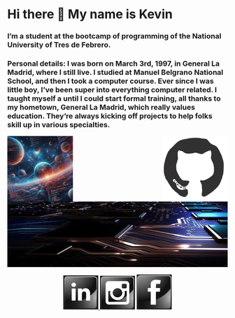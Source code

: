 <h1> Hi there 👋 My name is Kevin </h1>
<h3>I’m a student at the bootcamp of programming of the National University of Tres de Febrero.</h3>
<h3>Personal details: I was born on March 3rd, 1997, in General La Madrid, where I still live. I studied at Manuel Belgrano National School, and then I took a computer course.
Ever since I was little boy, I’ve been super into everything computer related. I taught myself a until I could start formal training, all thanks to my hometown, General La Madrid, which really values education. They’re always kicking off projects to help folks skill up in various specialties.</h3>
<img align="left" src="/image/OIG4.jpg" width="150"/><img align="right" src="/gif/200.webp" width="150"/>


<img src="/image/largo.jpg" width="900" height="150"/>


<p align="center">
<a href="https://www.linkedin.com/in/kevin-bustos/"><img width="80" length="80" src="https://github.com/kevinbustosk2/kevinbustosk2/blob/main/image/Screenshot_2.png">
</a><a href="https://www.instagram.com/kevink2b2/"><img width="80" length="80" src="https://github.com/kevinbustosk2/kevinbustosk2/blob/main/image/Screenshot_1.png"></a>
<a href="https://www.facebook.com/kevinbustosk"><img width="80" length="80" src="https://github.com/kevinbustosk2/kevinbustosk2/blob/main/image/Screenshot_3.png"></a></p>






  

  
 


